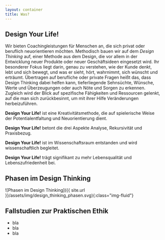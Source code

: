 ```yaml
---
layout: container
title: Was?
---
```


## **Design Your Life!**

Wir bieten Coachingleistungen für Menschen an, die sich privat oder beruflich neuorientieren möchten. Methodisch bauen wir auf dem *Design Thinking* auf, einer Methode aus dem Design, die vor allem in der Entwicklung neuer Produkte oder neuer Geschäftsideen eingesetzt wird. Ihr besonderer Fokus liegt darin, genau zu verstehen, wie der Kunde denkt, lebt und sich bewegt, und was er sieht, hört, wahrnimmt, sich wünscht und erträumt. Übertragen auf berufliche oder private Fragen heißt das, dass Design Thinking dabei helfen kann, tieferliegende Sehnsüchte, Wünsche, Werte und Überzeugungen oder auch Nöte und Sorgen zu erkennen. Zugleich wird der Blick auf spezifische Fähigkeiten und Ressourcen gelenkt, auf die man sich zurückbesinnt, um mit ihrer Hilfe Veränderungen herbeizuführen.

**Design Your Life!** ist eine Kreativitätsmethode, die auf spielerische Weise der Potentialentfaltung und Neuorientierung dient.

**Design Your Life!** betont die drei Aspekte Analyse, Rekursivität und Praxisbezug.

**Design Your Life!** ist im Wissenschaftsraum entstanden und wird wissenschaftlich begleitet.

**Design Your Life!** trägt signifikant zu mehr Lebensqualität und Lebenszufriedenheit bei.

## Phasen im Design Thinking

![Phasen im Design Thinking]({{ site.url }}/assets/img/design_thinking_phasen.svg){:class="img-fluid"}  

## Fallstudien zur Praktischen Ethik

* bla
* bla
* bla
